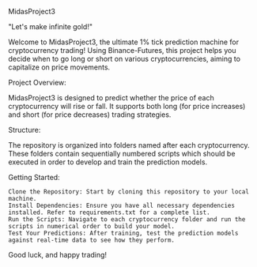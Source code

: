 MidasProject3

"Let's make infinite gold!"

Welcome to MidasProject3, 
the ultimate 1% tick prediction machine for cryptocurrency trading! 
Using Binance-Futures, this project helps you decide 
when to go long or short on various cryptocurrencies, 
aiming to capitalize on price movements.


Project Overview:

MidasProject3 is designed to predict whether the price of each cryptocurrency will rise or fall. 
It supports both long (for price increases) and short (for price decreases) trading strategies.


Structure:

The repository is organized into folders named after each cryptocurrency. 
These folders contain sequentially numbered scripts 
which should be executed in order to develop and train the prediction models.


Getting Started:

    Clone the Repository: Start by cloning this repository to your local machine.
    Install Dependencies: Ensure you have all necessary dependencies installed. Refer to requirements.txt for a complete list.
    Run the Scripts: Navigate to each cryptocurrency folder and run the scripts in numerical order to build your model.
    Test Your Predictions: After training, test the prediction models against real-time data to see how they perform.

Good luck, and happy trading!